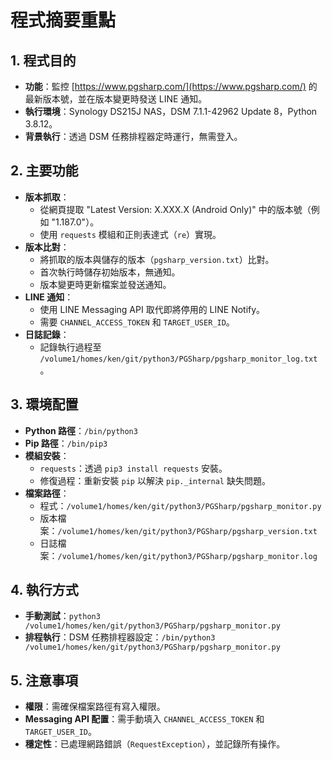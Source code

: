 # 程式摘要重點

## 1. 程式目的
- **功能**：監控 [https://www.pgsharp.com/](https://www.pgsharp.com/) 的最新版本號，並在版本變更時發送 LINE 通知。
- **執行環境**：Synology DS215J NAS，DSM 7.1.1-42962 Update 8，Python 3.8.12。
- **背景執行**：透過 DSM 任務排程器定時運行，無需登入。

## 2. 主要功能
- **版本抓取**：
  - 從網頁提取 "Latest Version: X.XXX.X (Android Only)" 中的版本號（例如 "1.187.0"）。
  - 使用 `requests` 模組和正則表達式（`re`）實現。
- **版本比對**：
  - 將抓取的版本與儲存的版本（`pgsharp_version.txt`）比對。
  - 首次執行時儲存初始版本，無通知。
  - 版本變更時更新檔案並發送通知。
- **LINE 通知**：
  - 使用 LINE Messaging API 取代即將停用的 LINE Notify。
  - 需要 `CHANNEL_ACCESS_TOKEN` 和 `TARGET_USER_ID`。
- **日誌記錄**：
  - 記錄執行過程至 `/volume1/homes/ken/git/python3/PGSharp/pgsharp_monitor_log.txt`。

## 3. 環境配置
- **Python 路徑**：`/bin/python3`
- **Pip 路徑**：`/bin/pip3`
- **模組安裝**：
  - `requests`：透過 `pip3 install requests` 安裝。
  - 修復過程：重新安裝 `pip` 以解決 `pip._internal` 缺失問題。
- **檔案路徑**：
  - 程式：`/volume1/homes/ken/git/python3/PGSharp/pgsharp_monitor.py`
  - 版本檔案：`/volume1/homes/ken/git/python3/PGSharp/pgsharp_version.txt`
  - 日誌檔案：`/volume1/homes/ken/git/python3/PGSharp/pgsharp_monitor.log`

## 4. 執行方式
- **手動測試**：`python3 /volume1/homes/ken/git/python3/PGSharp/pgsharp_monitor.py`
- **排程執行**：DSM 任務排程器設定：`/bin/python3 /volume1/homes/ken/git/python3/PGSharp/pgsharp_monitor.py`

## 5. 注意事項
- **權限**：需確保檔案路徑有寫入權限。
- **Messaging API 配置**：需手動填入 `CHANNEL_ACCESS_TOKEN` 和 `TARGET_USER_ID`。
- **穩定性**：已處理網路錯誤（`RequestException`），並記錄所有操作。
